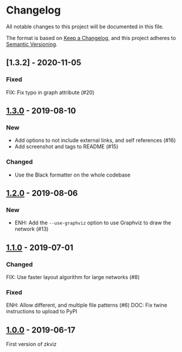 # Changelog

All notable changes to this project will be documented in this file.

The format is based on [Keep a Changelog](https://keepachangelog.com/en/1.0.0/),
and this project adheres to [Semantic Versioning](https://semver.org/spec/v2.0.0.html).

## [1.3.2] - 2020-11-05

### Fixed
FIX: Fix typo in graph attribute (#20)

## [1.3.0] - 2019-08-10

### New
* Add options to not include external links, and self references (#16)
* Add screenshot and tags to README (#15)

### Changed
* Use the Black formatter on the whole codebase

## [1.2.0] - 2019-08-06

### New

* ENH: Add the `--use-graphviz` option to use Graphviz to draw the network (#13)

## [1.1.0] - 2019-07-01

### Changed
FIX: Use faster layout algorithm for large networks (#8)

### Fixed
ENH: Allow different, and multiple file patterns (#6)
DOC: Fix twine instructions to upload to PyPI

## [1.0.0] - 2019-06-17

First version of zkviz


[Unreleased]: https://github.com/Zettelkasten-Method/zkviz/compare/v1.0.0...HEAD
[1.0.0]: https://github.com/Zettelkasten-Method/zkviz/compare/04d473f...v1.0.0
[1.1.0]: https://github.com/Zettelkasten-Method/zkviz/compare/v1.0.0...v1.1.0
[1.2.0]: https://github.com/Zettelkasten-Method/zkviz/compare/v1.1.0...v1.2.0
[1.3.0]: https://github.com/Zettelkasten-Method/zkviz/compare/v1.2.0...v1.3.0
